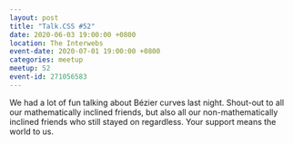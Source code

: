 ```yaml
---
layout: post
title: "Talk.CSS #52"
date: 2020-06-03 19:00:00 +0800
location: The Interwebs
event-date: 2020-07-01 19:00:00 +0800
categories: meetup
meetup: 52
event-id: 271056583
---
```

We had a lot of fun talking about Bézier curves last night. Shout-out to all our mathematically inclined friends, but also all our non-mathematically inclined friends who still stayed on regardless. Your support means the world to us.
